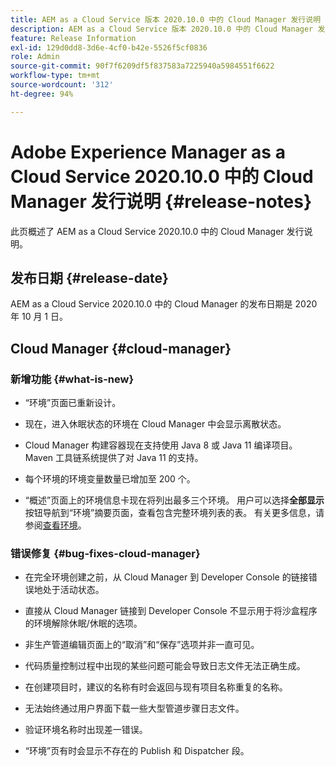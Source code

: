 ```yaml
---
title: AEM as a Cloud Service 版本 2020.10.0 中的 Cloud Manager 发行说明
description: AEM as a Cloud Service 版本 2020.10.0 中的 Cloud Manager 发行说明
feature: Release Information
exl-id: 129d0dd8-3d6e-4cf0-b42e-5526f5cf0836
role: Admin
source-git-commit: 90f7f6209df5f837583a7225940a5984551f6622
workflow-type: tm+mt
source-wordcount: '312'
ht-degree: 94%

---
```


# Adobe Experience Manager as a Cloud Service 2020.10.0 中的 Cloud Manager 发行说明 {#release-notes}

此页概述了 AEM as a Cloud Service 2020.10.0 中的 Cloud Manager 发行说明。

## 发布日期 {#release-date}

AEM as a Cloud Service 2020.10.0 中的 Cloud Manager 的发布日期是 2020 年 10 月 1 日。

## Cloud Manager {#cloud-manager}

### 新增功能 {#what-is-new}

* “环境”页面已重新设计。

* 现在，进入休眠状态的环境在 Cloud Manager 中会显示离散状态。

* Cloud Manager 构建容器现在支持使用 Java 8 或 Java 11 编译项目。 Maven 工具链系统提供了对 Java 11 的支持。

* 每个环境的环境变量数量已增加至 200 个。

* “概述”页面上的环境信息卡现在将列出最多三个环境。 用户可以选择&#x200B;**全部显示**&#x200B;按钮导航到“环境”摘要页面，查看包含完整环境列表的表。 有关更多信息，请参阅[查看环境](/help/implementing/cloud-manager/manage-environments.md#viewing-environment)。


### 错误修复 {#bug-fixes-cloud-manager}

* 在完全环境创建之前，从 Cloud Manager 到 Developer Console 的链接错误地处于活动状态。

* 直接从 Cloud Manager 链接到 Developer Console 不显示用于将沙盒程序的环境解除休眠/休眠的选项。

* 非生产管道编辑页面上的“取消”和“保存”选项并非一直可见。

* 代码质量控制过程中出现的某些问题可能会导致日志文件无法正确生成。

* 在创建项目时，建议的名称有时会返回与现有项目名称重复的名称。

* 无法始终通过用户界面下载一些大型管道步骤日志文件。

* 验证环境名称时出现差一错误。

* “环境”页有时会显示不存在的 Publish 和 Dispatcher 段。
